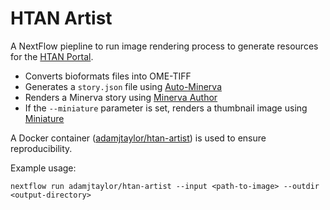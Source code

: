 # HTAN Artist

A NextFlow piepline to run image rendering process to generate resources for the [HTAN Portal](https://github.com/ncihtan/htan-portal).

- Converts bioformats files into OME-TIFF
- Generates a `story.json` file using [Auto-Minerva](https://github.com/jmuhlich/auto-minerva)
- Renders a Minerva story using [Minerva Author](https://github.com/labsyspharm/minerva-author)
- If the `--miniature` parameter is set, renders a thumbnail image using [Miniature](https://github.com/adamjtaylor/miniature)

A Docker container ([adamjtaylor/htan-artist](https://hub.docker.com/repository/docker/adamjtaylor/htan-artist)) is used to ensure reproducibility.

Example usage:

```
nextflow run adamjtaylor/htan-artist --input <path-to-image> --outdir <output-directory>
```
